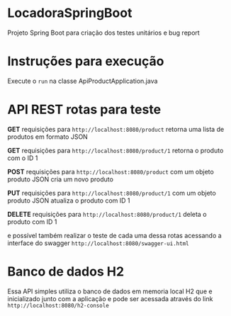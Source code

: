 # LocadoraSpringBoot
Projeto Spring Boot para criação dos testes unitários e bug report

# Instruções para execução

Execute o ```run``` na classe ApiProductApplication.java

# API REST rotas para teste

**GET** requisições para ```http://localhost:8080/product``` retorna uma lista de produtos em formato JSON

**GET** requisições para ```http://localhost:8080/product/1``` retorna o produto com o ID 1

**POST** requisições para ```http://localhost:8080/product``` com um objeto produto JSON cria um novo produto

**PUT** requisições para ```http://localhost:8080/product/1``` com um objeto produto JSON atualiza o produto com ID 1

**DELETE** requisições para ```http://localhost:8080/product/1``` deleta o produto com ID 1

e possível também realizar o teste de cada uma dessa rotas acessando a interface do swagger ```http://localhost:8080/swagger-ui.html```

# Banco de dados H2

Essa API simples utiliza o banco de dados em memoria local H2 que e inicializado junto com a aplicação e pode ser acessada através do link  ```http://localhost:8080/h2-console```
